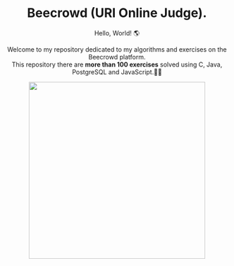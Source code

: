 <h1 align="center">Beecrowd (URI Online Judge).</h1>

<p align="center">Hello, World! 🌎</p>
<p align="center">Welcome to my repository dedicated to my algorithms and exercises on the Beecrowd platform.</br>
This repository there are <b>more than 100 exercises</b> solved using C, Java, PostgreSQL and JavaScript.👾💥</p>

<div align="center">
  <img width=400hr src="https://user-images.githubusercontent.com/87160095/198856450-6406f86a-10df-4574-a9f9-96bc2e6d5276.png">
</div>
